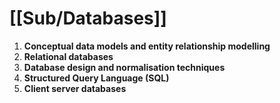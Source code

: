 # [[Sub/Databases]]
1. **Conceptual data models and entity relationship modelling**
2. **Relational databases**
3. **Database design and normalisation techniques**
4. **Structured Query Language (SQL)**
5. **Client server databases**
